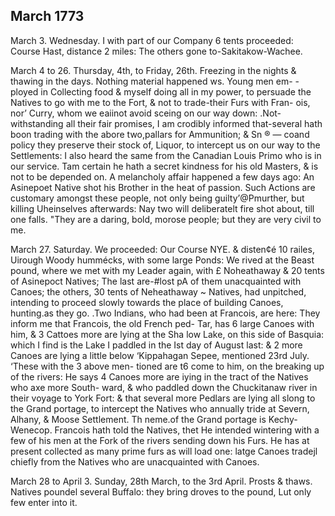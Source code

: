 ## March 1773

March 3. Wednesday. I with part of our Company 6 tents proceeded: Course Hast, distance 2 miles: The others gone to-Sakitakow-Wachee.

March 4 to 26. Thursday, 4th, to Friday, 26th. Freezing in the nights & thawing in the days. Nothing material happened ws. Young men em- - ployed in Collecting food & myself doing all in my power, to persuade the Natives to go with me to the Fort, & not to trade-their Furs with Fran- ois, nor’ Curry, whom we eaiinot avoid sceing on our way down: .Not- withstanding all their fair promises, I am crodibly informed that-several hath boon trading with the abore two,pallars for Ammunition; & Sn ® — coand policy they preserve their stock of, Liquor, to intercept us on our way to the Settlements: I also heard the same from the Canadian Louis Primo who is in our service. Tam certain he hath a secret kindness for his old Masters, & is not to be depended on. A melancholy affair happened a few days ago: An Asinepoet Native shot his Brother in the heat of passion. Such Actions are customary amongst these people, not only being guilty’@Pmurther, but killing Uheinselves afterwards: Nay two will deliberatelt fire shot about, till one falls. "They are a daring, bold, morose people; but they are very civil to me.

March 27. Saturday. We proceeded: Our Course NYE. & disten¢é 10 railes, Uirough Woody hummécks, with some large Ponds: We rived at the Beast pound, where we met with my Leader again, with £ Noheathaway & 20 tents of Asinepoct Natives; The last are-#lost pA of them unacquainted with Canoes; the others, 30 tents of Neheathaway ~ Natives, had unpitched, intending to proceed slowly towards the place of building Canoes, hunting.as they go. .Two Indians, who had been at Francois, are here: They inform me that Francois, the old French ped- Tar, has 6 large Canoes with him, & 3 Cattoes more are lying at the Sha low Lake, on this side of Basquia: which I find is the Lake I paddled in the Ist day of August last: & 2 more Canoes are lying a little below ‘Kippahagan Sepee, mentioned 23rd July. ‘These with the 3 above men- tioned are t6 come to him, on the breaking up of the rivers: He says 4 Canoes more are iying in the tract of the Natives who axe more South- ward, & who paddled down the Chuckitanaw river in their voyage to York Fort: & that several more Pedlars are lying all slong to the Grand portage, to intercept the Natives who annually tride at Severn, Alhany, & Moose Settlement. Th neme.of the Grand portage is Kechy-Wenecop. Francois hath told the Natives, thet He intended wintering with a few of his men at the Fork of the rivers sending down his Furs. He has at present collected as many prime furs as will load one: latge Canoes tradejl chiefly from the Natives who are unacquainted with Canoes.

March 28 to April 3. Sunday, 28th March, to the 3rd April. Prosts & thaws. Natives poundel several Buffalo: they bring droves to the pound, Lut only few enter into it.

